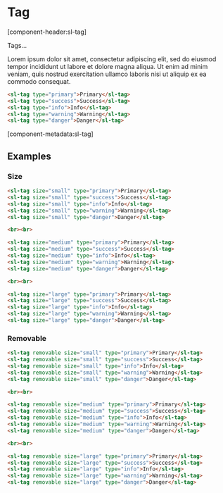 # Tag

[component-header:sl-tag]

Tags...

Lorem ipsum dolor sit amet, consectetur adipiscing elit, sed do eiusmod tempor incididunt ut labore et dolore magna aliqua. Ut enim ad minim veniam, quis nostrud exercitation ullamco laboris nisi ut aliquip ex ea commodo consequat.

```html preview
<sl-tag type="primary">Primary</sl-tag>
<sl-tag type="success">Success</sl-tag>
<sl-tag type="info">Info</sl-tag>
<sl-tag type="warning">Warning</sl-tag>
<sl-tag type="danger">Danger</sl-tag>
```

[component-metadata:sl-tag]

## Examples

### Size

```html preview
<sl-tag size="small" type="primary">Primary</sl-tag>
<sl-tag size="small" type="success">Success</sl-tag>
<sl-tag size="small" type="info">Info</sl-tag>
<sl-tag size="small" type="warning">Warning</sl-tag>
<sl-tag size="small" type="danger">Danger</sl-tag>

<br><br>

<sl-tag size="medium" type="primary">Primary</sl-tag>
<sl-tag size="medium" type="success">Success</sl-tag>
<sl-tag size="medium" type="info">Info</sl-tag>
<sl-tag size="medium" type="warning">Warning</sl-tag>
<sl-tag size="medium" type="danger">Danger</sl-tag>

<br><br>

<sl-tag size="large" type="primary">Primary</sl-tag>
<sl-tag size="large" type="success">Success</sl-tag>
<sl-tag size="large" type="info">Info</sl-tag>
<sl-tag size="large" type="warning">Warning</sl-tag>
<sl-tag size="large" type="danger">Danger</sl-tag>
```

### Removable

```html preview
<sl-tag removable size="small" type="primary">Primary</sl-tag>
<sl-tag removable size="small" type="success">Success</sl-tag>
<sl-tag removable size="small" type="info">Info</sl-tag>
<sl-tag removable size="small" type="warning">Warning</sl-tag>
<sl-tag removable size="small" type="danger">Danger</sl-tag>

<br><br>

<sl-tag removable size="medium" type="primary">Primary</sl-tag>
<sl-tag removable size="medium" type="success">Success</sl-tag>
<sl-tag removable size="medium" type="info">Info</sl-tag>
<sl-tag removable size="medium" type="warning">Warning</sl-tag>
<sl-tag removable size="medium" type="danger">Danger</sl-tag>

<br><br>

<sl-tag removable size="large" type="primary">Primary</sl-tag>
<sl-tag removable size="large" type="success">Success</sl-tag>
<sl-tag removable size="large" type="info">Info</sl-tag>
<sl-tag removable size="large" type="warning">Warning</sl-tag>
<sl-tag removable size="large" type="danger">Danger</sl-tag>
```

